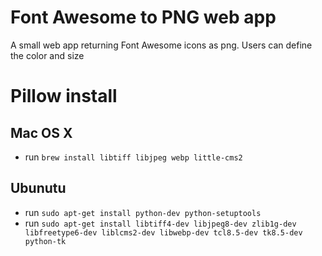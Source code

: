 # Font Awesome to PNG web app
A small web app returning Font Awesome icons as png. Users can define the color and size

# Pillow install

## Mac OS X
* run `brew install libtiff libjpeg webp little-cms2`

## Ubunutu
* run `sudo apt-get install python-dev python-setuptools`
* run `sudo apt-get install libtiff4-dev libjpeg8-dev zlib1g-dev libfreetype6-dev liblcms2-dev libwebp-dev tcl8.5-dev tk8.5-dev python-tk`